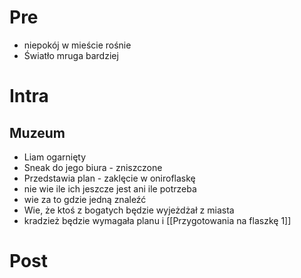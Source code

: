 
# Pre
* niepokój w mieście rośnie
* Światło mruga bardziej

# Intra

## Muzeum
* Liam ogarnięty
* Sneak do jego biura - zniszczone
* Przedstawia plan - zaklęcie w oniroflaskę
* nie wie ile ich jeszcze jest ani ile potrzeba
* wie za to gdzie jedną znaleźć
* Wie, że ktoś z bogatych będzie wyjeżdżał z miasta
* kradzież będzie wymagała planu i [[Przygotowania na flaszkę 1]]

# Post